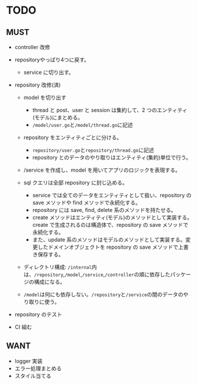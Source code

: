 # TODO

## MUST

- controller 改修
- repositoryやっぱり4つに戻す。

  - service に切り出す。

- repository 改修(済)

  - model を切り出す

    - thread と post、user と session は集約して、2 つのエンティティ(モデル)にまとめる。
    - `/model/user.go`と`/model/thread.go`に記述

  - repository をエンティティごとに分ける。

    - `repository/user.go`と`repository/thread.go`に記述
    - repository とのデータのやり取りはエンティティ(集約)単位で行う。

  - /service を作成し、model を用いてアプリのロジックを表現する。

  - sql クエリは全部 repository に封じ込める。

    - service では全てのデータをエンティティとして扱い、repository の save メソッドや find メソッドで永続化する。
    - repository には save, find, delete 系のメソッドを持たせる。
    - create メソッドはエンティティ(モデル)のメソッドとして実装する。create で生成されるのは構造体で、repository の save メソッドで永続化する。
    - また、update 系のメソッドはモデルのメソッドとして実装する。変更したドメインオブジェクトを repository の save メソッドで上書き保存する。

  - ディレクトリ構成: `/internal`内は、`/repository`,`/model`,`/service`,`/controller`の順に依存したパッケージの構成になる。
  - `/model`は何にも依存しない。`/repository`と`/service`の間のデータのやり取りに使う。

- repository のテスト

- CI 組む

## WANT

- logger 実装
- エラー処理まとめる
- スタイル当てる
